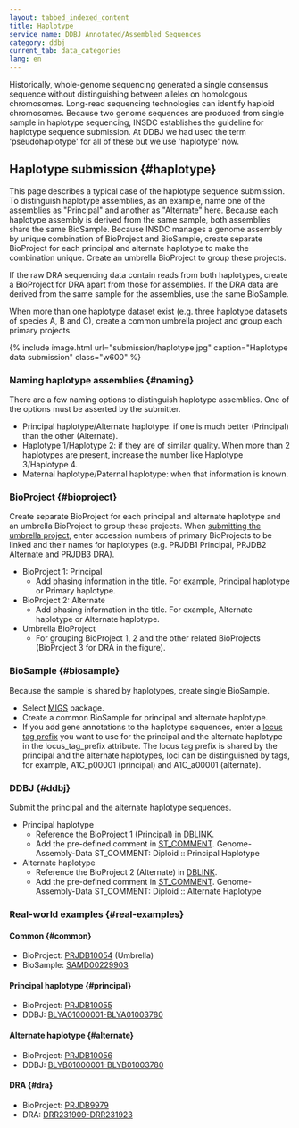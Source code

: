 ```yaml
---
layout: tabbed_indexed_content
title: Haplotype
service_name: DDBJ Annotated/Assembled Sequences
category: ddbj
current_tab: data_categories
lang: en
---
```


Historically, whole-genome sequencing generated a single consensus sequence without distinguishing between alleles on homologous chromosomes. Long-read sequencing technologies can identify haploid chromosomes. Because two genome sequences are produced from single sample in haplotype sequencing, INSDC establishes the guideline for haplotype sequence submission. At DDBJ we had used the term 'pseudohaplotype' for all of these but we use 'haplotype' now.

## Haplotype submission {#haplotype}

This page describes a typical case of the haplotype sequence submission. To distinguish haplotype assemblies, as an example, name one of the assemblies as "Principal" and another as "Alternate" here. Because each haplotype assembly is derived from the same sample, both assemblies share the same BioSample. Because INSDC manages a genome assembly by unique combination of BioProject and BioSample, create separate BioProject for each principal and alternate haplotype to make the combination unique. Create an umbrella BioProject to group these projects.

If the raw DRA sequencing data contain reads from both haplotypes, create a BioProject for DRA apart from those for assemblies. If the DRA data are derived from the same sample for the assemblies, use the same BioSample.

When more than one haplotype dataset exist (e.g. three haplotype datasets of species A, B and C), create a common umbrella project and group each primary projects.

{% include image.html url="submission/haplotype.jpg" caption="Haplotype data submission" class="w600" %}

### Naming haplotype assemblies {#naming}

There are a few naming options to distinguish haplotype assemblies. One of the options must be asserted by the submitter.

* Principal haplotype/Alternate haplotype: if one is much better (Principal) than the other (Alternate).
* Haplotype 1/Haplotype 2:  if they are of similar quality. When more than 2 haplotypes are present, increase the number like Haplotype 3/Haplotype 4.
* Maternal haplotype/Paternal haplotype: when that information is known.

### BioProject  {#bioproject}

Create separate BioProject for each principal and alternate haplotype and an umbrella BioProject to group these projects. When [submitting the umbrella project](/bioproject/submission-e.html#submit-umbrella-project), enter accession numbers of primary BioProjects to be linked and their names for haplotypes (e.g. PRJDB1 Principal, PRJDB2 Alternate and PRJDB3 DRA).

- BioProject 1: Principal
	- Add phasing information in the title. For example, Principal haplotype or Primary haplotype.
- BioProject 2: Alternate
	- Add phasing information in the title. For example, Alternate haplotype or Alternate haplotype.
- Umbrella BioProject
	- For grouping BioProject 1, 2 and the other related BioProjects (BioProject 3 for DRA in the figure).

### BioSample  {#biosample}

Because the sample is shared by haplotypes, create single BioSample.

- Select [MIGS](/biosample/sample-info-e.html#Genomic_Sequences_Sample) package.
- Create a common BioSample for principal and alternate haplotype.
- If you add gene annotations to the haplotype sequences, enter a [locus tag prefix](/ddbj/locus_tag-e.html) you want to use for the principal and the alternate haplotype in the locus_tag_prefix attribute. The locus tag prefix is shared by the principal and the alternate haplotypes, loci can be distinguished by tags, for example, A1C_p00001 (principal) and A1C_a00001 (alternate).

### DDBJ  {#ddbj}

Submit the principal and the alternate haplotype sequences.

- Principal haplotype
	- Reference the BioProject 1 (Principal) in [DBLINK](/ddbj/file-format-e.html#dblink).
	- Add the pre-defined comment in [ST_COMMENT](/ddbj/file-format-e.html#comment).
		Genome-Assembly-Data ST_COMMENT: Diploid :: Principal Haplotype
- Alternate haplotype
	- Reference the BioProject 2 (Alternate) in [DBLINK](/ddbj/file-format-e.html#dblink).
	- Add the pre-defined comment in [ST_COMMENT](/ddbj/file-format-e.html#comment).
		Genome-Assembly-Data ST_COMMENT: Diploid :: Alternate Haplotype

### Real-world examples  {#real-examples}

#### Common  {#common}

- BioProject: [PRJDB10054](https://www.ncbi.nlm.nih.gov/bioproject/PRJDB10054) (Umbrella)
- BioSample: [SAMD00229903](https://www.ncbi.nlm.nih.gov/biosample/SAMD00229903)

#### Principal haplotype  {#principal}

- BioProject: [PRJDB10055](https://www.ncbi.nlm.nih.gov/bioproject/PRJDB10055)
- DDBJ: [BLYA01000001-BLYA01003780](https://www.ncbi.nlm.nih.gov/nuccore/BLYA00000000)

#### Alternate haplotype  {#alternate}

- BioProject: [PRJDB10056](https://www.ncbi.nlm.nih.gov/bioproject/PRJDB10056)
- DDBJ: [BLYB01000001-BLYB01003780](https://www.ncbi.nlm.nih.gov/nuccore/BLYB00000000)

#### DRA  {#dra}

- BioProject: [PRJDB9979](https://www.ncbi.nlm.nih.gov/bioproject/PRJDB9979)
- DRA: [DRR231909-DRR231923](https://www.ncbi.nlm.nih.gov/sra?term=DRP006217)
